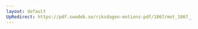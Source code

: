 ```yaml
---
layout: default
UpRedirect: https://pdf.swedeb.se/riksdagen-motions-pdf/1867/mot_1867__fk__00068/mot_1867__fk__00068_005.pdf
---
```

